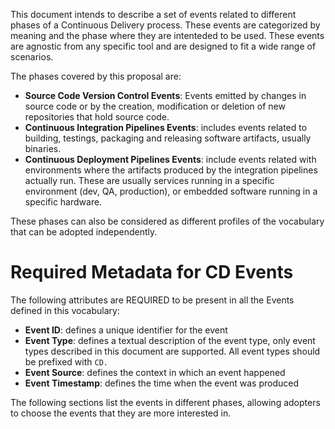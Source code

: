 This document intends to describe a set of events related to different phases of a Continuous Delivery process. 
These events are categorized by meaning and the phase where they are intenteded to be used. 
These events are agnostic from any specific tool and are designed to fit a wide range of scenarios. 

The phases covered by this proposal are:

- **Source Code Version Control Events**: Events emitted by changes in source code or by the creation, modification or deletion of new repositories that hold source code.
- **Continuous Integration Pipelines Events**: includes events related to building, testings, packaging and releasing software artifacts, usually binaries.
- **Continuous Deployment Pipelines Events**: include events related with environments where the artifacts produced by the integration pipelines actually run. These are usually services running in a specific environment (dev, QA, production), or embedded software running in a specific hardware. 

These phases can also be considered as different profiles of the vocabulary that can be adopted independently. 

# Required Metadata for CD Events

The following attributes are REQUIRED to be present in all the Events defined in this vocabulary:

- **Event ID**: defines a unique identifier for the event
- **Event Type**: defines a textual description of the event type, only event types described in this document are supported. All event types should be prefixed with `CD.`
- **Event Source**: defines the context in which an event happened
- **Event Timestamp**: defines the time when the event was produced

The following sections list the events in different phases, allowing adopters to choose the events that they are more interested in.